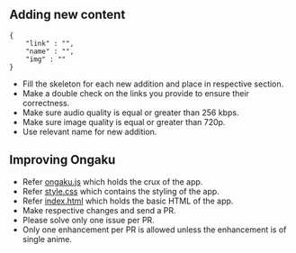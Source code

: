 ## Adding new content

```
{
	"link" : "",
	"name" : "",
	"img" : ""
}
```
* Fill the skeleton for each new addition and place in respective section.
* Make a double check on the links you provide to ensure their correctness.
* Make sure audio quality is equal or greater than 256 kbps.
* Make sure image quality is equal or greater than 720p.
* Use relevant name for new addition.


## Improving Ongaku

* Refer [ongaku.js](js/ongaku.js) which holds the crux of the app.
* Refer [style.css](css/style.css) which contains the styling of the app.
* Refer [index.html](index.html) which holds the basic HTML of the app.
* Make respective changes and send a PR.
* Please solve only one issue per PR.
* Only one enhancement per PR is allowed unless the enhancement is of single anime.
